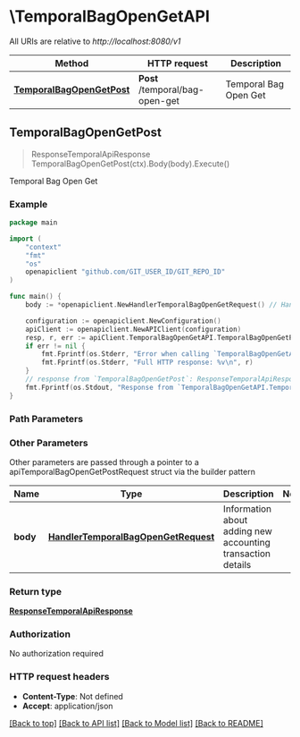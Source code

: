 # \TemporalBagOpenGetAPI

All URIs are relative to *http://localhost:8080/v1*

Method | HTTP request | Description
------------- | ------------- | -------------
[**TemporalBagOpenGetPost**](TemporalBagOpenGetAPI.md#TemporalBagOpenGetPost) | **Post** /temporal/bag-open-get | Temporal Bag Open Get



## TemporalBagOpenGetPost

> ResponseTemporalApiResponse TemporalBagOpenGetPost(ctx).Body(body).Execute()

Temporal Bag Open Get



### Example

```go
package main

import (
	"context"
	"fmt"
	"os"
	openapiclient "github.com/GIT_USER_ID/GIT_REPO_ID"
)

func main() {
	body := *openapiclient.NewHandlerTemporalBagOpenGetRequest() // HandlerTemporalBagOpenGetRequest | Information about adding new accounting transaction details

	configuration := openapiclient.NewConfiguration()
	apiClient := openapiclient.NewAPIClient(configuration)
	resp, r, err := apiClient.TemporalBagOpenGetAPI.TemporalBagOpenGetPost(context.Background()).Body(body).Execute()
	if err != nil {
		fmt.Fprintf(os.Stderr, "Error when calling `TemporalBagOpenGetAPI.TemporalBagOpenGetPost``: %v\n", err)
		fmt.Fprintf(os.Stderr, "Full HTTP response: %v\n", r)
	}
	// response from `TemporalBagOpenGetPost`: ResponseTemporalApiResponse
	fmt.Fprintf(os.Stdout, "Response from `TemporalBagOpenGetAPI.TemporalBagOpenGetPost`: %v\n", resp)
}
```

### Path Parameters



### Other Parameters

Other parameters are passed through a pointer to a apiTemporalBagOpenGetPostRequest struct via the builder pattern


Name | Type | Description  | Notes
------------- | ------------- | ------------- | -------------
 **body** | [**HandlerTemporalBagOpenGetRequest**](HandlerTemporalBagOpenGetRequest.md) | Information about adding new accounting transaction details | 

### Return type

[**ResponseTemporalApiResponse**](ResponseTemporalApiResponse.md)

### Authorization

No authorization required

### HTTP request headers

- **Content-Type**: Not defined
- **Accept**: application/json

[[Back to top]](#) [[Back to API list]](../README.md#documentation-for-api-endpoints)
[[Back to Model list]](../README.md#documentation-for-models)
[[Back to README]](../README.md)

